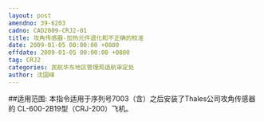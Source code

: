 ```yaml
---
layout: post
amendno: 39-6203
cadno: CAD2009-CRJ2-01
title: 攻角传感器-加热元件退化和不正确的校准
date: 2009-01-05 00:00:00 +0800
effdate: 2009-01-05 00:00:00 +0800
tag: CRJ2
categories: 民航华东地区管理局适航审定处
author: 沈国峰
---
```


##适用范围:
本指令适用于序列号7003（含）之后安装了Thales公司攻角传感器的 CL-600-2B19型（CRJ-200）飞机。

